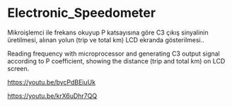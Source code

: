 # Electronic_Speedometer

Mikroişlemci ile frekans okuyup P katsayısına göre C3 çıkış sinyalinin üretilmesi, alınan yolun (trip ve total km) LCD ekranda gösterilmesi..

Reading frequency with microprocessor and generating C3 output signal according to P coefficient, showing the distance (trip and total km) on LCD screen.

https://youtu.be/bycPdBEiuUk

https://youtu.be/krX6uDhr7QQ

